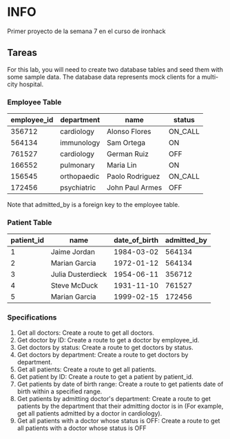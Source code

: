 # INFO

Primer proyecto de la semana 7 en el curso de ironhack

## Tareas

For this lab, you will need to create two database tables and seed them with some sample data. The database data represents mock clients for a multi-city hospital.

### Employee Table

| employee_id | department  | name            | status  |
| ----------- | ----------- | --------------- | ------- |
| 356712      | cardiology  | Alonso Flores   | ON_CALL |
| 564134      | immunology  | Sam Ortega      | ON      |
| 761527      | cardiology  | German Ruiz     | OFF     |
| 166552      | pulmonary   | Maria Lin       | ON      |
| 156545      | orthopaedic | Paolo Rodriguez | ON_CALL |
| 172456      | psychiatric | John Paul Armes | OFF     |

Note that admitted_by is a foreign key to the employee table.

### Patient Table

| patient_id | name              | date_of_birth | admitted_by |
| ---------- | ----------------- | ------------- | ----------- |
| 1          | Jaime Jordan      | 1984-03-02    | 564134      |
| 2          | Marian Garcia     | 1972-01-12    | 564134      |
| 3          | Julia Dusterdieck | 1954-06-11    | 356712      |
| 4          | Steve McDuck      | 1931-11-10    | 761527      |
| 5          | Marian Garcia     | 1999-02-15    | 172456      |

### Specifications

1. Get all doctors: Create a route to get all doctors.
2. Get doctor by ID: Create a route to get a doctor by employee_id.
3. Get doctors by status: Create a route to get doctors by status.
4. Get doctors by department: Create a route to get doctors by department.
5. Get all patients: Create a route to get all patients.
6. Get patient by ID: Create a route to get a patient by patient_id.
7. Get patients by date of birth range: Create a route to get patients date of birth within a specified range.
8. Get patients by admitting doctor's department: Create a route to get patients by the department that their admitting doctor is in (For example, get all patients admitted by a doctor in cardiology).
9. Get all patients with a doctor whose status is OFF: Create a route to get all patients with a doctor whose status is OFF
